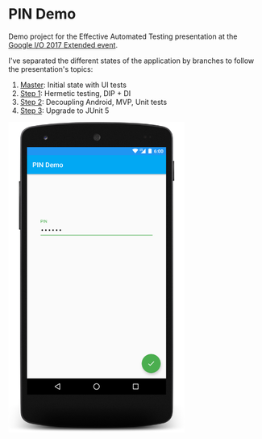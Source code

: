 # PIN Demo
Demo project for the Effective Automated Testing presentation at the [Google I/O 2017 Extended event](https://www.meetup.com/GDG-Budapest/events/238509776/).

I've separated the different states of the application by branches to follow the presentation's topics:

1. [Master](https://github.com/RolandMostoha/pin-demo/tree/master): Initial state with UI tests
2. [Step 1](https://github.com/RolandMostoha/pin-demo/tree/step-1-hermetic-testing): Hermetic testing, DIP + DI
3. [Step 2](https://github.com/RolandMostoha/pin-demo/tree/step-2-MVP): Decoupling Android, MVP, Unit tests
4. [Step 3](https://github.com/RolandMostoha/pin-demo/tree/step-3-JUnit5): Upgrade to JUnit 5

<img src="https://github.com/RolandMostoha/pin-demo/blob/master/assets/screenshot_pin_input.png" width="350">
